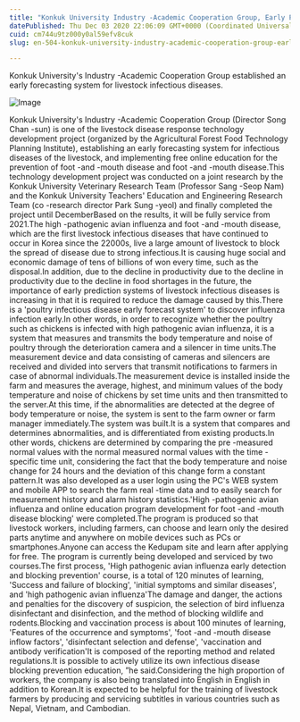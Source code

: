 ```yaml
---
title: "Konkuk University Industry -Academic Cooperation Group, Early Preliminary System for Livestock Infectious Diseases"
datePublished: Thu Dec 03 2020 22:06:09 GMT+0000 (Coordinated Universal Time)
cuid: cm744u9tz000y0al59efv8cuk
slug: en-504-konkuk-university-industry-academic-cooperation-group-early-preliminary-system-for-livestock-infectious-diseases

---
```



Konkuk University's Industry -Academic Cooperation Group established an early forecasting system for livestock infectious diseases.

![Image](https://cdn.hashnode.com/res/hashnode/image/upload/v1739499079983/81a8f5f5-8be1-462d-b98b-3a577dfe9ce8.jpeg)

Konkuk University's Industry -Academic Cooperation Group (Director Song Chan -sun) is one of the livestock disease response technology development project (organized by the Agricultural Forest Food Technology Planning Institute), establishing an early forecasting system for infectious diseases of the livestock, and implementing free online education for the prevention of foot -and -mouth disease and foot -and -mouth disease.This technology development project was conducted on a joint research by the Konkuk University Veterinary Research Team (Professor Sang -Seop Nam) and the Konkuk University Teachers' Education and Engineering Research Team (co -research director Park Sung -yeol) and finally completed the project until DecemberBased on the results, it will be fully service from 2021.The high -pathogenic avian influenza and foot -and -mouth disease, which are the first livestock infectious diseases that have continued to occur in Korea since the 22000s, live a large amount of livestock to block the spread of disease due to strong infectious.It is causing huge social and economic damage of tens of billions of won every time, such as the disposal.In addition, due to the decline in productivity due to the decline in productivity due to the decline in food shortages in the future, the importance of early prediction systems of livestock infectious diseases is increasing in that it is required to reduce the damage caused by this.There is a 'poultry infectious disease early forecast system' to discover influenza infection early.In other words, in order to recognize whether the poultry such as chickens is infected with high pathogenic avian influenza, it is a system that measures and transmits the body temperature and noise of poultry through the deterioration camera and a silencer in time units.The measurement device and data consisting of cameras and silencers are received and divided into servers that transmit notifications to farmers in case of abnormal individuals.The measurement device is installed inside the farm and measures the average, highest, and minimum values ​​of the body temperature and noise of chickens by set time units and then transmitted to the server.At this time, if the abnormalities are detected at the degree of body temperature or noise, the system is sent to the farm owner or farm manager immediately.The system was built.It is a system that compares and determines abnormalities, and is differentiated from existing products.In other words, chickens are determined by comparing the pre -measured normal values ​​with the normal measured normal values ​​with the time -specific time unit, considering the fact that the body temperature and noise change for 24 hours and the deviation of this change form a constant pattern.It was also developed as a user login using the PC's WEB system and mobile APP to search the farm real -time data and to easily search for measurement history and alarm history statistics.'High -pathogenic avian influenza and online education program development for foot -and -mouth disease blocking' were completed.The program is produced so that livestock workers, including farmers, can choose and learn only the desired parts anytime and anywhere on mobile devices such as PCs or smartphones.Anyone can access the Kedupam site and learn after applying for free. The program is currently being developed and serviced by two courses.The first process, 'High pathogenic avian influenza early detection and blocking prevention' course, is a total of 120 minutes of learning, 'Success and failure of blocking', 'initial symptoms and similar diseases', and 'high pathogenic avian influenza'The damage and danger, the actions and penalties for the discovery of suspicion, the selection of bird influenza disinfectant and disinfection, and the method of blocking wildlife and rodents.Blocking and vaccination process is about 100 minutes of learning, 'Features of the occurrence and symptoms', 'foot -and -mouth disease inflow factors', 'disinfectant selection and defense', 'vaccination and antibody verification'It is composed of the reporting method and related regulations.It is possible to actively utilize its own infectious disease blocking prevention education, ”he said.Considering the high proportion of workers, the company is also being translated into English in English in addition to Korean.It is expected to be helpful for the training of livestock farmers by producing and servicing subtitles in various countries such as Nepal, Vietnam, and Cambodian.